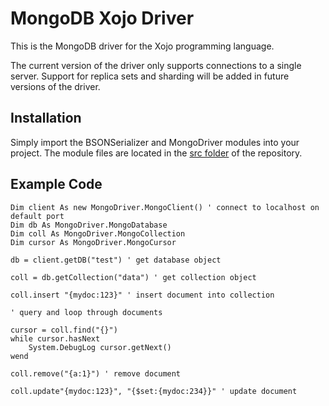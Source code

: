 MongoDB Xojo Driver
===================

This is the MongoDB driver for the Xojo programming language.

The current version of the driver only supports connections to a single server. Support for replica sets and sharding will be added in future versions of the driver.

Installation
------------

Simply import the BSONSerializer and MongoDriver modules into your project. The module files are located in the [src folder](https://github.com/alwyn1024/mongodb-xojodriver/tree/master/src) of the repository.

Example Code
------------

	Dim client As new MongoDriver.MongoClient() ' connect to localhost on default port
	Dim db As MongoDriver.MongoDatabase
	Dim coll As MongoDriver.MongoCollection
	Dim cursor As MongoDriver.MongoCursor

	db = client.getDB("test") ' get database object

	coll = db.getCollection("data") ' get collection object

	coll.insert "{mydoc:123}" ' insert document into collection

	' query and loop through documents

	cursor = coll.find("{}")
	while cursor.hasNext
		System.DebugLog cursor.getNext()
	wend

	coll.remove("{a:1}") ' remove document

	coll.update"{mydoc:123}", "{$set:{mydoc:234}}" ' update document
